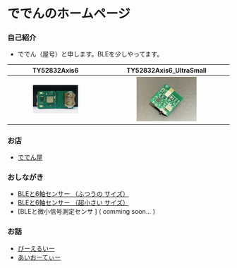 

# ででんのホームページ

### 自己紹介
- ででん（屋号）と申します。BLEを少しやってます。  

|  TY52832Axis6  |  TY52832Axis6_UltraSmall  |
| :---:| :---: |
|  <img width="50%" alt ="ty52832axis6.jpg" src="images/ty52832axis6.jpg">  |  <img width="50%" alt ="ty52832axis6_ultrasmall.jpg" src="images/IMG_8926.jpg">  |

  
  

### お店
  - [ででん屋](https://dedendendede.base.shop/)  

### おしながき
  - [BLEと6軸センサー （ふつうの サイズ）](https://www.chocbanana.com/ty52832axis6)  
  - [BLEと6軸センサー （超小さい サイズ）](https://www.chocbanana.com/ty52832axis6_ultrasmall)  
  - [BLEと微小信号測定センサ ] ( comming soon... )  


### お話
  - [びーえるいー](https://www.chocbanana.com/ble)
  - [あいおーてぃー](https://www.chocbanana.com/nrf91)

